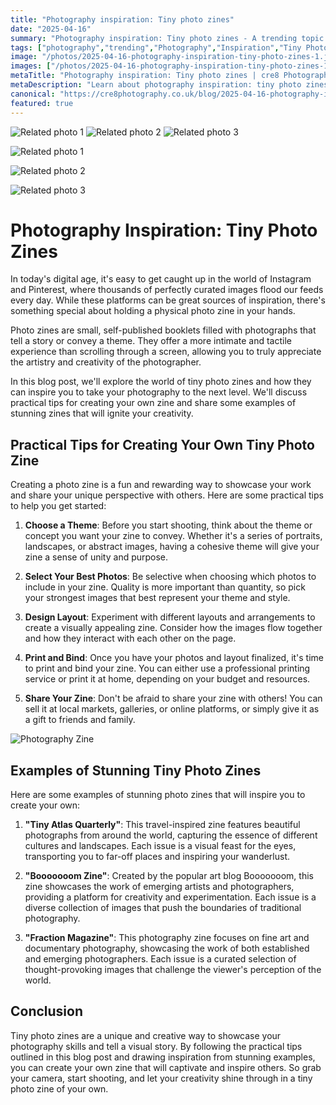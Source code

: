 ```yaml
---
title: "Photography inspiration: Tiny photo zines"
date: "2025-04-16"
summary: "Photography inspiration: Tiny photo zines - A trending topic in photography."
tags: ["photography","trending","Photography","Inspiration","Tiny Photo Zines","Creating","Tips","Examples","Stunning","Theme","Layout","Share"]
image: "/photos/2025-04-16-photography-inspiration-tiny-photo-zines-1.jpg"
images: ["/photos/2025-04-16-photography-inspiration-tiny-photo-zines-1.jpg","/photos/2025-04-16-photography-inspiration-tiny-photo-zines-2.jpg","/photos/2025-04-16-photography-inspiration-tiny-photo-zines-3.jpg"]
metaTitle: "Photography inspiration: Tiny photo zines | cre8 Photography"
metaDescription: "Learn about photography inspiration: tiny photo zines in photography with practical tips and insights."
canonical: "https://cre8photography.co.uk/blog/2025-04-16-photography-inspiration-tiny-photo-zines"
featured: true
---
```


<!-- Gallery as HTML -->

<div class="grid grid-cols-1 sm:grid-cols-2 md:grid-cols-3 gap-4">
  <img src="/photos/2025-04-16-photography-inspiration-tiny-photo-zines-1.jpg" alt="Related photo 1" class="w-full rounded-lg" />
<img src="/photos/2025-04-16-photography-inspiration-tiny-photo-zines-2.jpg" alt="Related photo 2" class="w-full rounded-lg" />
<img src="/photos/2025-04-16-photography-inspiration-tiny-photo-zines-3.jpg" alt="Related photo 3" class="w-full rounded-lg" />
</div>


<!-- Gallery as Markdown -->
![Related photo 1](/photos/2025-04-16-photography-inspiration-tiny-photo-zines-1.jpg)


![Related photo 2](/photos/2025-04-16-photography-inspiration-tiny-photo-zines-2.jpg)


![Related photo 3](/photos/2025-04-16-photography-inspiration-tiny-photo-zines-3.jpg)



# Photography Inspiration: Tiny Photo Zines

In today's digital age, it's easy to get caught up in the world of Instagram and Pinterest, where thousands of perfectly curated images flood our feeds every day. While these platforms can be great sources of inspiration, there's something special about holding a physical photo zine in your hands. 

Photo zines are small, self-published booklets filled with photographs that tell a story or convey a theme. They offer a more intimate and tactile experience than scrolling through a screen, allowing you to truly appreciate the artistry and creativity of the photographer. 

In this blog post, we'll explore the world of tiny photo zines and how they can inspire you to take your photography to the next level. We'll discuss practical tips for creating your own zine and share some examples of stunning zines that will ignite your creativity. 

## Practical Tips for Creating Your Own Tiny Photo Zine

Creating a photo zine is a fun and rewarding way to showcase your work and share your unique perspective with others. Here are some practical tips to help you get started:

1. **Choose a Theme**: Before you start shooting, think about the theme or concept you want your zine to convey. Whether it's a series of portraits, landscapes, or abstract images, having a cohesive theme will give your zine a sense of unity and purpose.

2. **Select Your Best Photos**: Be selective when choosing which photos to include in your zine. Quality is more important than quantity, so pick your strongest images that best represent your theme and style.

3. **Design Layout**: Experiment with different layouts and arrangements to create a visually appealing zine. Consider how the images flow together and how they interact with each other on the page.

4. **Print and Bind**: Once you have your photos and layout finalized, it's time to print and bind your zine. You can either use a professional printing service or print it at home, depending on your budget and resources.

5. **Share Your Zine**: Don't be afraid to share your zine with others! You can sell it at local markets, galleries, or online platforms, or simply give it as a gift to friends and family.

![Photography Zine](/path/to/image)

## Examples of Stunning Tiny Photo Zines

Here are some examples of stunning photo zines that will inspire you to create your own:

1. **"Tiny Atlas Quarterly"**: This travel-inspired zine features beautiful photographs from around the world, capturing the essence of different cultures and landscapes. Each issue is a visual feast for the eyes, transporting you to far-off places and inspiring your wanderlust.

2. **"Booooooom Zine"**: Created by the popular art blog Booooooom, this zine showcases the work of emerging artists and photographers, providing a platform for creativity and experimentation. Each issue is a diverse collection of images that push the boundaries of traditional photography.

3. **"Fraction Magazine"**: This photography zine focuses on fine art and documentary photography, showcasing the work of both established and emerging photographers. Each issue is a curated selection of thought-provoking images that challenge the viewer's perception of the world.

## Conclusion

Tiny photo zines are a unique and creative way to showcase your photography skills and tell a visual story. By following the practical tips outlined in this blog post and drawing inspiration from stunning examples, you can create your own zine that will captivate and inspire others. So grab your camera, start shooting, and let your creativity shine through in a tiny photo zine of your own.

